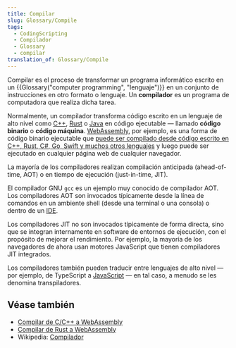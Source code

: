 ```yaml
---
title: Compilar
slug: Glossary/Compile
tags:
  - CodingScripting
  - Compilador
  - Glossary
  - compilar
translation_of: Glossary/Compile
---
```


Compilar es el proceso de transformar un programa informático escrito en un {{Glossary("computer programming", "lenguaje")}} en un conjunto de instrucciones en otro formato o lenguaje. Un **compilador** es un programa de computadora que realiza dicha tarea.

Normalmente, un compilador transforma código escrito en un lenguaje de alto nivel como [C++](https://es.wikipedia.org/wiki/C++), [Rust](https://es.wikipedia.org/wiki/Rust_(lenguaje_de_programaci%C3%B3n)) o [Java](https://es.wikipedia.org/wiki/Java_(lenguaje_de_programaci%C3%B3n)) en código ejecutable — llamado **código binario** o **código máquina**. [WebAssembly](/es/docs/WebAssembly), por ejemplo, es una forma de código binario ejecutable que [puede ser compilado desde código escrito en C++, Rust, C#, Go, Swift y muchos otros lenguajes](https://webassembly.org/getting-started/developers-guide/) y luego puede ser ejecutado en cualquier página web de cualquier navegador.

La mayoría de los compiladores realizan compilación anticipada (ahead-of-time, AOT) o en tiempo de ejecución (just-in-time, JIT).

El compilador GNU `gcc` es un ejemplo muy conocido de compilador AOT. Los compiladores AOT son invocados típicamente desde la línea de comandos en un ambiente shell (desde una terminal o una consola) o dentro de un [IDE](/es/docs/Glossary/IDE).

Los compiladores JIT no son invocados típicamente de forma directa, sino que se integran internamente en software de entornos de ejecución, con el propósito de mejorar el rendimiento. Por ejemplo, la mayoría de los navegadores de ahora usan motores JavaScript que tienen compiladores JIT integrados.

Los compiladores también pueden traducir entre lenguajes de alto nivel — por ejemplo, de TypeScript a [JavaScript](/es/docs/Glossary/JavaScript) — en tal caso, a menudo se les denomina transpiladores.

## Véase también

- [Compilar de C/C++ a WebAssembly](/es/docs/WebAssembly/C_to_wasm)
- [Compilar de Rust a WebAssembly](/es/docs/WebAssembly/Rust_to_wasm)
- Wikipedia: [Compilador](https://es.wikipedia.org/wiki/Compilador)
